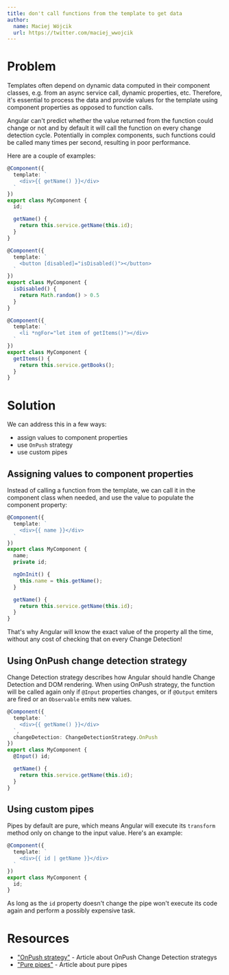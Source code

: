 ```yaml
---
title: don't call functions from the template to get data
author:
  name: Maciej Wójcik
  url: https://twitter.com/maciej_wwojcik
---
```


# Problem

Templates often depend on dynamic data computed in their component classes, e.g. from an async service call, dynamic properties, etc. Therefore, it's essential to process the data and provide values for the template using component properties as opposed to function calls.

Angular can't predict whether the value returned from the function could change or not and by default it will call the function on every change detection cycle. Potentially in complex components, such functions could be called many times per second, resulting in poor performance.

Here are a couple of examples:

```typescript
@Component({
  template: `
    <div>{{ getName() }}</div>
  `
})
export class MyComponent {
  id;

  getName() {
    return this.service.getName(this.id);
  }
}
```

```typescript
@Component({
  template: `
    <button [disabled]="isDisabled()"></button>
  `
})
export class MyComponent {
  isDisabled() {
    return Math.random() > 0.5
  }
}
```

```typescript
@Component({
  template: `
    <li *ngFor="let item of getItems()"></div>
  `
})
export class MyComponent {
  getItems() {
    return this.service.getBooks();
  }
}
```


# Solution

We can address this in a few ways:

- assign values to component properties
- use `OnPush` strategy
- use custom pipes

## Assigning values to component properties

Instead of calling a function from the template, we can call it in the component class when needed, and use the value to populate the component property:

```typescript
@Component({
  template: `
    <div>{{ name }}</div>
  `
})
export class MyComponent {
  name;
  private id;

  ngOnInit() {
    this.name = this.getName();
  }

  getName() {
    return this.service.getName(this.id);
  }
}
```

That's why Angular will know the exact value of the property all the time, without any cost of checking that on every Change Detection!

## Using OnPush change detection strategy

Change Detection strategy describes how Angular should handle Change Detection and DOM rendering. When using OnPush strategy, the function will be called again only if `@Input` properties changes, or if `@Output` emiters are fired or an `Observable` emits new values.

```typescript
@Component({
  template: `
    <div>{{ getName() }}</div>
  `,
  changeDetection: ChangeDetectionStrategy.OnPush
})
export class MyComponent {
  @Input() id;

  getName() {
    return this.service.getName(this.id);
  }
}
```

## Using custom pipes

Pipes by default are pure, which means Angular will execute its `transform` method only on change to the input value.
Here's an example:

```typescript
@Component({
  template: `
    <div>{{ id | getName }}</div>
  `
})
export class MyComponent {
  id;
}
```
As long as the `id` property doesn't change the pipe won't execute its code again and perform a possibly expensive task.

# Resources

- ["OnPush strategy"](https://blog.angular-university.io/onpush-change-detection-how-it-works/) - Article about OnPush Change Detection strategys
- ["Pure pipes"](https://indepth.dev/posts/1061/the-essential-difference-between-pure-and-impure-pipes-in-angular-and-why-that-matters) - Article about pure pipes